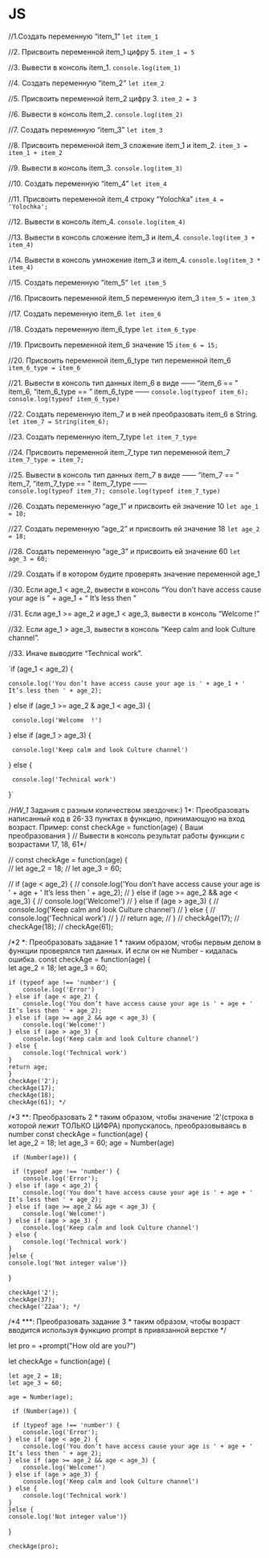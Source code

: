 # JS
//1.Создать переменную “item_1” 
`let item_1`

//2. Присвоить переменной item_1 цифру 5. 
`item_1 = 5`

//3. Вывести в консоль item_1. 
`console.log(item_1)`

//4. Создать переменную “item_2”
`let item_2`

//5. Присвоить переменной item_2 цифру 3.
`item_2 = 3`

//6. Вывести в консоль item_2.
`console.log(item_2)`

//7. Создать переменную “item_3”
`let item_3`

//8. Присвоить переменной item_3 сложение item_1 и item_2.
`item_3 = item_1 + item_2`

//9. Вывести в консоль item_3.
`console.log(item_3)`

//10. Создать переменную “item_4”
`let item_4`

//11. Присвоить переменной item_4 строку “Yolochka”
`item_4 = 'Yolochka';`

//12. Вывести в консоль item_4.
`console.log(item_4)`

//13. Вывести в консоль сложение item_3 и item_4.
`console.log(item_3 + item_4)`

//14. Вывести в консоль умножение item_3 и item_4.
`console.log(item_3 * item_4)`

//15. Создать переменную “item_5”
`let item_5`

//16. Присвоить переменной item_5 переменную item_3
`item_5 = item_3`

//17. Создать переменную item_6.
`let item_6`

//18. Создать переменную item_6_type
`let item_6_type`

//19. Присвоить переменной item_6 значение 15
`item_6 = 15;`

//20. Присвоить переменной item_6_type тип переменной item_6
`item_6_type = item_6`

//21. Вывести в консоль тип данных item_6 в виде ——  “item_6 == ”  item_6,  “item_6_type == ”  item_6_type —— 
`console.log(typeof item_6);
console.log(typeof item_6_type)`

//22. Создать переменную item_7 и в ней преобразовать item_6 в String.
`let item_7 = String(item_6);`

//23. Создать переменную item_7_type
`let item_7_type`

//24. Присвоить переменной item_7_type тип переменной item_7
`item_7_type = item_7;`

//25. Вывести в консоль тип данных item_7 в виде ——  “item_7 == ”  item_7,  “item_7_type == ”  item_7_type ——  
`console.log(typeof item_7);
console.log(typeof item_7_type)`

//26. Создать переменную “age_1” и присвоить ей значение 10
`let age_1 = 10;`

//27. Создать переменную “age_2” и присвоить ей значение 18
`let age_2 = 18;`

//28. Создать переменную “age_3” и присвоить ей значение 60
`let age_3 = 60;`

//29. Создать if в котором будите проверять значение переменной age_1

//30. Если age_1 < age_2, вывести в консоль “You don’t have access cause your age is ” + age_1 + “ It’s less then ”

//31. Если age_1 >=  age_2 и age_1 <  age_3, вывести в консоль “Welcome  !”

//32. Если age_1  > age_3, вывести в консоль “Keep calm and look Culture channel”.

//33. Иначе выводите “Technical work”.

 `if (age_1 < age_2) {
 
    console.log('You don’t have access cause your age is ' + age_1 + ' It’s less then ' + age_2);
    
 } else if (age_1 >= age_2 & age_1 < age_3) {
 
     console.log('Welcome  !')
     
 } else if (age_1 > age_3) {
 
     console.log('Keep calm and look Culture channel')
     
 } else {
 
     console.log('Technical work')
 }`


/*HW_1* 
Задания с разным количеством звездочек:)
1*:
Преобразовать написанный код в 26-33 пунктах в функцию, принимающую на вход возраст.
Пример: const checkAge = function(age) {
Ваши преобразования
}
// Вывести в консоль результат работы функции с возрастами 17, 18, 61*/

// const checkAge = function(age) {  
//     let age_2 = 18;
//     let age_3 = 60;

//     if (age < age_2) {
//         console.log('You don’t have access cause your age is ' + age + ' It’s less then ' + age_2);
//     } else if (age >= age_2 && age < age_3) {
//         console.log('Welcome!')
//     } else if (age > age_3) {
//         console.log('Keep calm and look Culture channel')
//     } else {
//         console.log('Technical work')
//     } 
//     return age;
//     }
//     checkAge(17);
//     checkAge(18);
//     checkAge(61);

/*2 *:
Преобразовать задание 1 * таким образом, чтобы первым делом в функции проверялся тип данных.
И если он не Number - кидалась ошибка.
const checkAge = function(age) {  
    let age_2 = 18;
    let age_3 = 60;

    if (typeof age !== 'number') {
        console.log('Error')
    } else if (age < age_2) {
        console.log('You don’t have access cause your age is ' + age + ' It’s less then ' + age_2);
    } else if (age >= age_2 && age < age_3) {
        console.log('Welcome!')
    } else if (age > age_3) {
        console.log('Keep calm and look Culture channel')
    } else {
        console.log('Technical work')
    } 
    return age;
    }
    checkAge('2');
    checkAge(17);
    checkAge(18);
    checkAge(61); */
    


/*3 **:
Преобразовать 2 * таким образом, чтобы значение '2'(строка в которой лежит ТОЛЬКО ЦИФРА) пропускалось, преобразовываясь в number 
const checkAge = function(age) {  
    let age_2 = 18;
    let age_3 = 60;
    age = Number(age)

     if (Number(age)) {
         
     if (typeof age !== 'number') {
        console.log('Error');
    } else if (age < age_2) {
        console.log('You don’t have access cause your age is ' + age + ' It’s less then ' + age_2);
    } else if (age >= age_2 && age < age_3) {
        console.log('Welcome!')
    } else if (age > age_3) {
        console.log('Keep calm and look Culture channel')
    } else {
        console.log('Technical work')
    } 
    }else {
    console.log('Not integer value')}
}

    checkAge('2');
    checkAge(37);
    checkAge('22aa'); */
   

/*4 ***:
Преобразовать задание 3 * таким образом, чтобы возраст вводится используя функцию prompt в привязанной верстке */

let pro = +prompt("How old are you?")

let checkAge = function(age) { 
  
    let age_2 = 18;
    let age_3 = 60;
    
    age = Number(age);

     if (Number(age)) {
         
     if (typeof age !== 'number') {
        console.log('Error');
    } else if (age < age_2) {
        console.log('You don’t have access cause your age is ' + age + ' It’s less then ' + age_2);
    } else if (age >= age_2 && age < age_3) {
        console.log('Welcome!')
    } else if (age > age_3) {
        console.log('Keep calm and look Culture channel')
    } else {
        console.log('Technical work')
    } 
    }else {
    console.log('Not integer value')}
}
    
   
    checkAge(pro);
